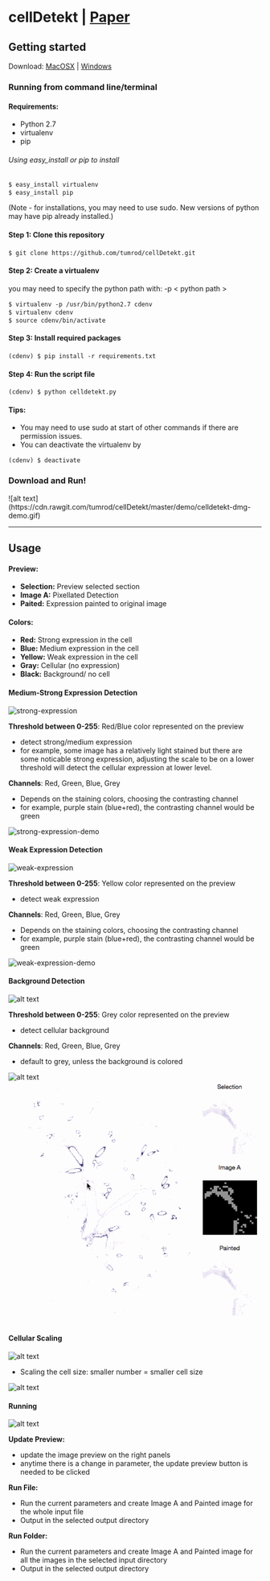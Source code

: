 # cellDetekt | [Paper](http://onlinelibrary.wiley.com/doi/10.1111/j.1365-2818.2005.01450.x/full)

## Getting started

Download: [MacOSX](https://cdn.rawgit.com/tumrod/cellDetekt/master/celldetekt.dmg) |  [Windows](https://cdn.rawgit.com/tumrod/cellDetekt/master/dist_exe.zip)
### Running from command line/terminal

#### Requirements:
- Python 2.7
- virtualenv 
- pip

###### Using easy_install or pip to install
```
$ easy_install virtualenv
$ easy_install pip
```
(Note - for installations, you may need to use sudo. New versions of python may have pip already installed.)


#### Step 1: Clone this repository
```
$ git clone https://github.com/tumrod/cellDetekt.git
```

#### Step 2: Create a virtualenv  
you may need to specify the python path with: -p < python path >

```
$ virtualenv -p /usr/bin/python2.7 cdenv
$ virtualenv cdenv
$ source cdenv/bin/activate 
```

#### Step 3: Install required packages
```
(cdenv) $ pip install -r requirements.txt
```

#### Step 4: Run the script file
```
(cdenv) $ python celldetekt.py
```

#### Tips: 
- You may need to use sudo at start of other commands if there are permission issues.
- You can deactivate the virtualenv by 
```
(cdenv) $ deactivate 
```

### Download and Run!
<MacOSX example>
![alt text](https://cdn.rawgit.com/tumrod/cellDetekt/master/demo/celldetekt-dmg-demo.gif)

---

## Usage
#### Preview:
* **Selection:** Preview selected section
* **Image A:** Pixellated Detection
* **Paited:** Expression painted to original image

#### Colors:
* **Red:** Strong expression in the cell
* **Blue:** Medium expression in the cell
* **Yellow:** Weak expression in the cell
* **Gray:** Cellular (no expression)
* **Black:** Background/ no cell

#### Medium-Strong Expression Detection

![strong-expression](https://cdn.rawgit.com/tumrod/cellDetekt/master/asset/strong-expression.png)

**Threshold between 0-255**: Red/Blue color represented on the preview
* detect strong/medium expression
* for example, some image has a relatively light stained but there are some noticable strong expression, adjusting the scale to be on a lower threshold will detect the cellular expression at lower level.

**Channels**: Red, Green, Blue, Grey
* Depends on the staining colors, choosing the contrasting channel
* for example, purple stain (blue+red), the contrasting channel would be green


![strong-expression-demo](https://cdn.rawgit.com/tumrod/cellDetekt/master/asset/strong-expression.gif)

#### Weak Expression Detection

![weak-expression](https://cdn.rawgit.com/tumrod/cellDetekt/master/asset/weak-expression.png)

**Threshold between 0-255**: Yellow color represented on the preview
* detect weak expression

**Channels**: Red, Green, Blue, Grey
* Depends on the staining colors, choosing the contrasting channel
* for example, purple stain (blue+red), the contrasting channel would be green

![weak-expression-demo](https://cdn.rawgit.com/tumrod/cellDetekt/master/asset/weak-expression.gif)

#### Background Detection

![alt text](https://cdn.rawgit.com/tumrod/cellDetekt/master/asset/bg.png)

**Threshold between 0-255**: Grey color represented on the preview
* detect cellular background

**Channels**: Red, Green, Blue, Grey
* default to grey, unless the background is colored

![alt text](https://cdn.rawgit.com/tumrod/cellDetekt/master/asset/background.gif)
![](https://github.com/tumrod/cellDetekt/blob/master/asset/background.gif)
#### Cellular Scaling

![alt text](https://cdn.rawgit.com/tumrod/cellDetekt/master/asset/scaling.png)

* Scaling the cell size: smaller number = smaller cell size

![alt text](https://cdn.rawgit.com/tumrod/cellDetekt/master/asset/scale.gif)

#### Running

![alt text](https://cdn.rawgit.com/tumrod/cellDetekt/master/asset/run.png)

**Update Preview:** 
* update the image preview on the right panels
* anytime there is a change in parameter, the update preview button is needed to be clicked

**Run File:**
* Run the current parameters and create Image A and Painted image for the whole input file
* Output in the selected output directory

**Run Folder:**
* Run the current parameters and create Image A and Painted image for all the images in the selected input directory
* Output in the selected output directory
